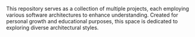 This repository serves as a collection of multiple projects, each employing various software architectures to enhance understanding. Created for personal growth and educational purposes, this space is dedicated to exploring diverse architectural styles.
